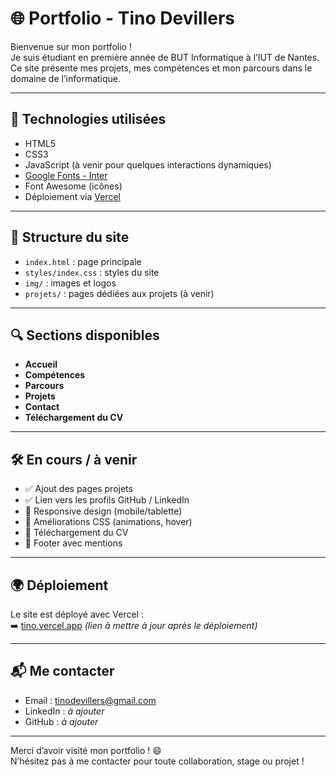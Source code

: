 # 🌐 Portfolio - Tino Devillers

Bienvenue sur mon portfolio !  
Je suis étudiant en première année de BUT Informatique à l’IUT de Nantes.  
Ce site présente mes projets, mes compétences et mon parcours dans le domaine de l’informatique.

---

## 🚀 Technologies utilisées

- HTML5
- CSS3
- JavaScript (à venir pour quelques interactions dynamiques)
- [Google Fonts - Inter](https://fonts.google.com/specimen/Inter)
- Font Awesome (icônes)
- Déploiement via [Vercel](https://vercel.com)

---

## 📁 Structure du site

- `index.html` : page principale
- `styles/index.css` : styles du site
- `img/` : images et logos
- `projets/` : pages dédiées aux projets (à venir)

---

## 🔍 Sections disponibles

- **Accueil**
- **Compétences**
- **Parcours**
- **Projets**
- **Contact**
- **Téléchargement du CV**

---

## 🛠️ En cours / à venir

- ✅ Ajout des pages projets
- ✅ Lien vers les profils GitHub / LinkedIn
- 🔄 Responsive design (mobile/tablette)
- 🎯 Améliorations CSS (animations, hover)
- 📄 Téléchargement du CV
- 🧾 Footer avec mentions

---

## 🌍 Déploiement

Le site est déployé avec Vercel :  
➡️ [tino.vercel.app](https://tino.vercel.app) *(lien à mettre à jour après le déploiement)*

---

## 📬 Me contacter

- Email : tinodevillers@gmail.com
- LinkedIn : *à ajouter*
- GitHub : *à ajouter*

---

Merci d’avoir visité mon portfolio ! 😄  
N’hésitez pas à me contacter pour toute collaboration, stage ou projet !